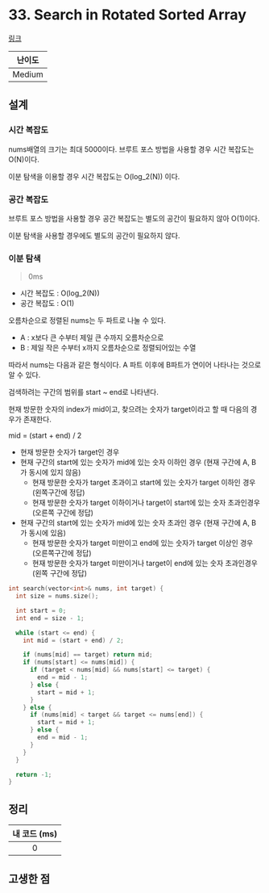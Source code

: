 # 33. Search in Rotated Sorted Array

[링크](https://leetcode.com/problems/search-in-rotated-sorted-array/)

| 난이도 |
| :----: |
| Medium |

## 설계

### 시간 복잡도

nums배열의 크기는 최대 5000이다. 브루트 포스 방법을 사용할 경우 시간 복잡도는 O(N)이다.

이분 탐색을 이용할 경우 시간 복잡도는 O(log_2(N)) 이다.

### 공간 복잡도

브루트 포스 방법을 사용할 경우 공간 복잡도는 별도의 공간이 필요하지 않아 O(1)이다.

이분 탐색을 사용할 경우에도 별도의 공간이 필요하지 않다.

### 이분 탐색

> 0ms

- 시간 복잡도 : O(log_2(N))
- 공간 복잡도 : O(1)

오름차순으로 정렬된 nums는 두 파트로 나눌 수 있다.

- A : x보다 큰 수부터 제일 큰 수까지 오름차순으로
- B : 제일 작은 수부터 x까지 오름차순으로 정렬되어있는 수열

따라서 nums는 다음과 같은 형식이다. A 파트 이후에 B파트가 연이어 나타나는 것으로 알 수 있다.

검색하려는 구간의 범위를 start ~ end로 나타낸다.

현재 방문한 숫자의 index가 mid이고, 찾으려는 숫자가 target이라고 할 때 다음의 경우가 존재한다.

mid = (start + end) / 2

- 현재 방문한 숫자가 target인 경우
- 현재 구간의 start에 있는 숫자가 mid에 있는 숫자 이하인 경우 (현재 구간에 A, B가 동시에 있지 않음)
  - 현재 방문한 숫자가 target 초과이고 start에 있는 숫자가 target 이하인 경우 (왼쪽구간에 정답)
  - 현재 방문한 숫자가 target 이하이거나 target이 start에 있는 숫자 초과인경우 (오른쪽 구간에 정답)
- 현재 구간의 start에 있는 숫자가 mid에 있는 숫자 초과인 경우 (현재 구간에 A, B가 동시에 있음)
  - 현재 방문한 숫자가 target 미만이고 end에 있는 숫자가 target 이상인 경우 (오른쪽구간에 정답)
  - 현재 방문한 숫자가 target 미만이거나 target이 end에 있는 숫자 초과인경우 (왼쪽 구간에 정답)

```cpp
int search(vector<int>& nums, int target) {
  int size = nums.size();

  int start = 0;
  int end = size - 1;

  while (start <= end) {
    int mid = (start + end) / 2;

    if (nums[mid] == target) return mid;
    if (nums[start] <= nums[mid]) {
      if (target < nums[mid] && nums[start] <= target) {
        end = mid - 1;
      } else {
        start = mid + 1;
      }
    } else {
      if (nums[mid] < target && target <= nums[end]) {
        start = mid + 1;
      } else {
        end = mid - 1;
      }
    }
  }

  return -1;
}
```

## 정리

| 내 코드 (ms) |
| :----------: |
|      0       |

## 고생한 점
